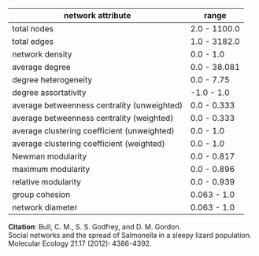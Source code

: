 network attribute|range
---|---
total nodes|2.0 - 1100.0
total edges|1.0 - 3182.0
network density|0.0 - 1.0
average degree|0.0 - 38.081
degree heterogeneity|0.0 - 7.75
degree assortativity|-1.0 - 1.0
average betweenness centrality (unweighted)|0.0 - 0.333
average betweenness centrality (weighted)|0.0 - 0.333
average clustering coefficient (unweighted)|0.0 - 1.0
average clustering coefficient (weighted)|0.0 - 1.0
Newman modularity|0.0 - 0.817
maximum modularity|0.0 - 0.896
relative modularity|0.0 - 0.939
group cohesion|0.063 - 1.0
network diameter|0.063 - 1.0
**Citation**: Bull, C. M., S. S. Godfrey, and D. M. Gordon. <br>Social networks and the spread of Salmonella in a sleepy lizard population.<br> Molecular Ecology 21.17 (2012): 4386-4392.